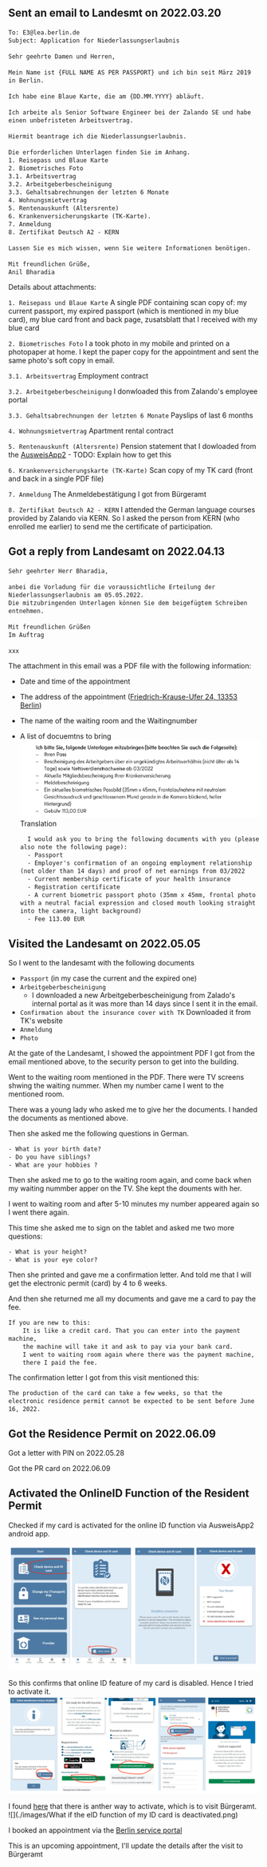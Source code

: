 

## Sent an email to Landesmt on 2022.03.20

```
To: E3@lea.berlin.de
Subject: Application for Niederlassungserlaubnis

Sehr geehrte Damen und Herren,

Mein Name ist {FULL NAME AS PER PASSPORT} und ich bin seit März 2019 in Berlin.

Ich habe eine Blaue Karte, die am {DD.MM.YYYY} abläuft.

Ich arbeite als Senior Software Engineer bei der Zalando SE und habe einen unbefristeten Arbeitsvertrag.

Hiermit beantrage ich die Niederlassungserlaubnis.

Die erforderlichen Unterlagen finden Sie im Anhang.
1. Reisepass und Blaue Karte
2. Biometrisches Foto
3.1. Arbeitsvertrag
3.2. Arbeitgeberbescheinigung
3.3. Gehaltsabrechnungen der letzten 6 Monate
4. Wohnungsmietvertrag
5. Rentenauskunft (Altersrente)
6. Krankenversicherungskarte (TK-Karte).
7. Anmeldung
8. Zertifikat Deutsch A2 - KERN

Lassen Sie es mich wissen, wenn Sie weitere Informationen benötigen.

Mit freundlichen Grüße,
Anil Bharadia
```

Details about attachments:

`1. Reisepass und Blaue Karte`  A single PDF containing scan copy of:
    my current passport,
    my expired passport (which is mentioned in my blue card), 
    my blue card front and back page,
    zusatsblatt that I received with my blue card

`2. Biometrisches Foto` I a took photo in my mobile and printed on a photopaper at home. I kept the paper copy for the appointment and sent the same photo's soft copy in email.

`3.1. Arbeitsvertrag` Employment contract

`3.2. Arbeitgeberbescheinigung` I donwloaded this from Zalando's employee portal

`3.3. Gehaltsabrechnungen der letzten 6 Monate` Payslips of last 6 months

`4. Wohnungsmietvertrag` Apartment rental contract

`5. Rentenauskunft (Altersrente)` Pension statement that I dowloaded from the [AusweisApp2](https://www.ausweisapp.bund.de/home/)
    - TODO: Explain how to get this

`6. Krankenversicherungskarte (TK-Karte)` Scan copy of my TK card (front and back in a single PDF file)

`7. Anmeldung` The Anmeldebestätigung I got from Bürgeramt

`8. Zertifikat Deutsch A2 - KERN` I attended the German language courses provided by Zalando via KERN. So I asked the person from KERN (who enrolled me earlier) to send me the certificate of participation. 

## Got a reply from Landesamt on 2022.04.13

```
Sehr geehrter Herr Bharadia,
 
anbei die Vorladung für die voraussichtliche Erteilung der Niederlassungserlaubnis am 05.05.2022.
Die mitzubringenden Unterlagen können Sie dem beigefügtem Schreiben entnehmen.

Mit freundlichen Grüßen
Im Auftrag
 
xxx
```

The attachment in this email was a PDF file with the following information:

- Date and time of the appointment
- The address of the appointment ([Friedrich-Krause-Ufer 24, 13353 Berlin](https://goo.gl/maps/tnF2rBKogbzd3e1Z6))
- The name of the waiting room and the Waitingnumber
- A list of docuemtns to bring
    ![](german_pr_application_termin_email.png)
    Translation    
       
        I would ask you to bring the following documents with you (please also note the following page):
        - Passport
        - Employer's confirmation of an ongoing employment relationship (not older than 14 days) and proof of net earnings from 03/2022
        - Current membership certificate of your health insurance
        - Registration certificate
        - A current biometric passport photo (35mm x 45mm, frontal photo with a neutral facial expression and closed mouth looking straight into the camera, light background)
        - Fee 113.00 EUR



## Visited the Landesamt on 2022.05.05

So I went to the landesamt with the following documents

- `Passport` (in my case the current and the expired one)
- `Arbeitgeberbescheinigung`
    - I downloaded a new Arbeitgeberbescheinigung from Zalado's internal portal as it was more than 14 days since I sent it in the email.
- `Confirmation about the insurance cover with TK` Downloaded it from TK's website
- `Anmeldung`
- `Photo`

At the gate of the Landesamt, I showed the appointment PDF I got from the email mentioned above, to the security person to get into the building.

Went to the waiting room mentioned in the PDF. There were TV screens shwing the waiting nummer. When my number came I went to the mentioned room.

There was a young lady who asked me to give her the documents. I handed the documents as mentioned above.

Then she asked me the following questions in German.

    - What is your birth date?
    - Do you have siblings?
    - What are your hobbies ?

Then she asked me to go to the waiting room again, and come back when my waiting nummber apper on the TV. She kept the douments with her.

I went to waiting room and after 5-10 minutes my number appeared again so I went there again.

This time she asked me to sign on the tablet and asked me two more questions:

    - What is your height?
    - What is your eye color?

Then she printed and gave me a confirmation letter. And told me that I will get the electronic permit (card) by 4 to 6 weeks.

And then she returned me all my documents and gave me a card to pay the fee.
    
    If you are new to this: 
        It is like a credit card. That you can enter into the payment machine, 
        the machine will take it and ask to pay via your bank card.
        I went to waiting room again where there was the payment machine, 
        there I paid the fee.


The confirmation letter I got from this visit mentioned this:
    
    The production of the card can take a few weeks, so that the electronic residence permit cannot be expected to be sent before June 16, 2022.

## Got the Residence Permit on 2022.06.09
    
Got a letter with PIN on 2022.05.28

Got the PR card on 2022.06.09

## Activated the OnlineID Function of the Resident Permit 

Checked if my card is activated for the online ID function via AusweisApp2 android app.

![](./images/AusweisApp2_check_card.png)

So this confirms that online ID feature of my card is disabled. Hence I tried to activate it.
![](./images/AusweisApp2_activation_attempt_failed.png)

I found [here](https://www.ausweisapp.bund.de/en/online-identification/what-you-need) that there is anther way to activate, which is to visit Bürgeramt.
![](./images/What if the eID function of my ID card is deactivated.png)

I booked an appointment via the [Berlin service portal](https://service.berlin.de/dienstleistung/329830/)

This is an upcoming appointment, I'll update the details after the visit to Bürgeramt